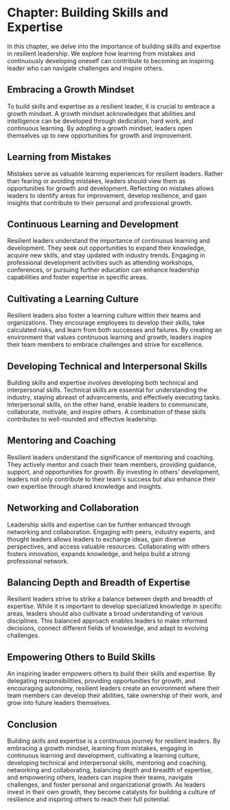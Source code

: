 Chapter: Building Skills and Expertise
======================================

In this chapter, we delve into the importance of building skills and expertise in resilient leadership. We explore how learning from mistakes and continuously developing oneself can contribute to becoming an inspiring leader who can navigate challenges and inspire others.

Embracing a Growth Mindset
--------------------------

To build skills and expertise as a resilient leader, it is crucial to embrace a growth mindset. A growth mindset acknowledges that abilities and intelligence can be developed through dedication, hard work, and continuous learning. By adopting a growth mindset, leaders open themselves up to new opportunities for growth and improvement.

Learning from Mistakes
----------------------

Mistakes serve as valuable learning experiences for resilient leaders. Rather than fearing or avoiding mistakes, leaders should view them as opportunities for growth and development. Reflecting on mistakes allows leaders to identify areas for improvement, develop resilience, and gain insights that contribute to their personal and professional growth.

Continuous Learning and Development
-----------------------------------

Resilient leaders understand the importance of continuous learning and development. They seek out opportunities to expand their knowledge, acquire new skills, and stay updated with industry trends. Engaging in professional development activities such as attending workshops, conferences, or pursuing further education can enhance leadership capabilities and foster expertise in specific areas.

Cultivating a Learning Culture
------------------------------

Resilient leaders also foster a learning culture within their teams and organizations. They encourage employees to develop their skills, take calculated risks, and learn from both successes and failures. By creating an environment that values continuous learning and growth, leaders inspire their team members to embrace challenges and strive for excellence.

Developing Technical and Interpersonal Skills
---------------------------------------------

Building skills and expertise involves developing both technical and interpersonal skills. Technical skills are essential for understanding the industry, staying abreast of advancements, and effectively executing tasks. Interpersonal skills, on the other hand, enable leaders to communicate, collaborate, motivate, and inspire others. A combination of these skills contributes to well-rounded and effective leadership.

Mentoring and Coaching
----------------------

Resilient leaders understand the significance of mentoring and coaching. They actively mentor and coach their team members, providing guidance, support, and opportunities for growth. By investing in others' development, leaders not only contribute to their team's success but also enhance their own expertise through shared knowledge and insights.

Networking and Collaboration
----------------------------

Leadership skills and expertise can be further enhanced through networking and collaboration. Engaging with peers, industry experts, and thought leaders allows leaders to exchange ideas, gain diverse perspectives, and access valuable resources. Collaborating with others fosters innovation, expands knowledge, and helps build a strong professional network.

Balancing Depth and Breadth of Expertise
----------------------------------------

Resilient leaders strive to strike a balance between depth and breadth of expertise. While it is important to develop specialized knowledge in specific areas, leaders should also cultivate a broad understanding of various disciplines. This balanced approach enables leaders to make informed decisions, connect different fields of knowledge, and adapt to evolving challenges.

Empowering Others to Build Skills
---------------------------------

An inspiring leader empowers others to build their skills and expertise. By delegating responsibilities, providing opportunities for growth, and encouraging autonomy, resilient leaders create an environment where their team members can develop their abilities, take ownership of their work, and grow into future leaders themselves.

Conclusion
----------

Building skills and expertise is a continuous journey for resilient leaders. By embracing a growth mindset, learning from mistakes, engaging in continuous learning and development, cultivating a learning culture, developing technical and interpersonal skills, mentoring and coaching, networking and collaborating, balancing depth and breadth of expertise, and empowering others, leaders can inspire their teams, navigate challenges, and foster personal and organizational growth. As leaders invest in their own growth, they become catalysts for building a culture of resilience and inspiring others to reach their full potential.
